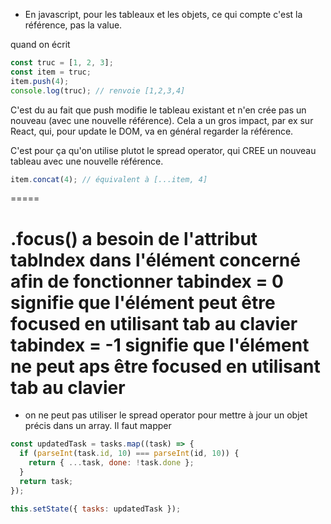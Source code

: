 - En javascript, pour les tableaux et les objets, ce qui compte c'est la référence, pas la value.

quand on écrit

```javascript
const truc = [1, 2, 3];
const item = truc;
item.push(4);
console.log(truc); // renvoie [1,2,3,4]
```

C'est du au fait que push modifie le tableau existant et n'en crée pas un nouveau (avec une nouvelle référence). Cela a un gros impact, par ex sur React, qui, pour update le DOM, va en général regarder la référence.

C'est pour ça qu'on utilise plutot le spread operator, qui CREE un nouveau tableau avec une nouvelle référence.

```javascript
item.concat(4); // équivalent à [...item, 4]
```

=====

.focus() a besoin de l'attribut tabIndex dans l'élément concerné afin de fonctionner
tabindex = 0 signifie que l'élément peut être focused en utilisant tab au clavier
tabindex = -1 signifie que l'élément ne peut aps être focused en utilisant tab au clavier
=====

- on ne peut pas utiliser le spread operator pour mettre à jour un objet précis dans un array.
  Il faut mapper

```javascript
const updatedTask = tasks.map((task) => {
  if (parseInt(task.id, 10) === parseInt(id, 10)) {
    return { ...task, done: !task.done };
  }
  return task;
});

this.setState({ tasks: updatedTask });
```
